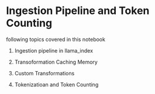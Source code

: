 # Ingestion Pipeline and Token Counting
following topics covered in this notebook

1. Ingestion pipeline in llama_index

2. Transoformation Caching Memory

3. Custom Transformations

4. Tokenizatioan and Token Counting
